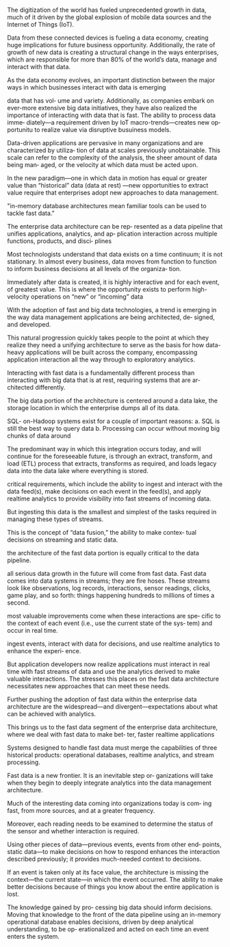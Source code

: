 The digitization of the world has fueled unprecedented growth in data, much of it driven by the global explosion of mobile data sources and the Internet of Things (IoT). 

Data from these connected devices is fueling a data economy, creating huge implications for future business opportunity. Additionally, the rate of growth of new data is creating a structural change in the ways enterprises, which are responsible for more than 80% of the world’s data, manage and interact with that data.

As the data economy evolves, an important distinction between the major ways in which businesses interact with data is emerging

data that has vol‐ ume and variety. Additionally, as companies embark on ever-more extensive big data initiatives, they have also realized the importance of interacting with data that is fast. The ability to process data imme‐ diately—a requirement driven by IoT macro-trends—creates new op‐ portunitu to realize value via disruptive busuiness models.

Data-driven applications are pervasive in many organizations and are characterized by utiliza‐ tion of data at scales previously unobtainable. This scale can refer to the complexity of the analysis, the sheer amount of data being man‐ aged, or the velocity at which data must be acted upon.

In the new paradigm—one in which data in motion has equal or greater value than “historical” data (data at rest) —new opportunities to extract value require that enterprises adopt new approaches to data management.

"in-memory database architectures mean familiar tools can be used to tackle fast data."

The enterprise data architecture can be rep‐ resented as a data pipeline that unifies applications, analytics, and ap‐ plication interaction across multiple functions, products, and disci‐ plines 

Most technologists understand that data exists on a time continuum; it is not stationary. In almost every business, data moves from function to function to inform business decisions at all levels of the organiza‐ tion. 

Immediately after data is created, it is highly interactive and for each event, of greatest value. This is where the opportunity exists to perform high-velocity operations on “new” or “incoming” data

With the adoption of fast and big data technologies, a trend is emerging in the way data management applications are being architected, de‐ signed, and developed.

This natural progression quickly takes people to the point at which they realize they need a unifying architecture to serve as the basis for how data-heavy applications will be built across the company, encompassing application interaction all the way through to exploratory analytics.

Interacting with fast data is a fundamentally different process than interacting with big data that is at rest, requiring systems that are ar‐ chitected differently. 


The big data portion of the architecture is centered around a data lake, the storage location in which the enterprise dumps all of its data.

SQL- on-Hadoop systems exist for a couple of important reasons:
a. SQL is still the best way to query data
b. Processing can occur without moving big chunks of data around


The predominant way in which this integration occurs today, and will continue for the foreseeable future, is through an extract, transform, and load (ETL) process that extracts, transforms as required, and loads legacy data into the data lake where everything is stored. 

critical requirements, which include the ability to ingest and interact with the data feed(s), make decisions on each event in the feed(s), and apply realtime analytics to provide visibility into fast streams of incoming data.

But ingesting this data is the smallest and simplest of the tasks required in managing these types of streams. 

This is the concept of “data fusion,” the ability to make contex‐ tual decisions on streaming and static 
data.

the architecture of the fast data portion is equally critical to the data pipeline.

all serious data growth in the future will come from fast data. Fast data comes into data systems in streams; they are fire hoses. These streams look like observations, log records, interactions, sensor readings, clicks, game play, and so forth: things happening hundreds to millions of times a second.

most valuable improvements come when these interactions are spe‐ cific to the context of each event (i.e., use the current state of the sys‐ tem) and occur in real time.

ingest events, interact with data for decisions, and use realtime analytics to enhance the experi‐ ence. 

But application developers now realize applications must interact in real time with fast streams of data and use the analytics derived to make valuable interactions. The stresses this places on the fast data architecture necessitates new approaches that can meet these needs.

Further pushing the adoption of fast data within the enterprise data architecture are the widespread—and divergent—expectations about what can be achieved with analytics.


This brings us to the fast data segment of the enterprise data architecture, where we deal with fast data to make bet‐ ter, faster realtime applications

Systems designed to handle fast data must merge the capabilities of three historical products: operational databases, realtime analytics, and stream processing.

 Fast data is a new frontier. It is an inevitable step or‐ ganizations will take when they begin to deeply integrate analytics into the data management architecture.

 Much of the interesting data coming into organizations today is com‐ ing fast, from more sources, and at a greater frequency. 

 Moreover, each reading needs to be examined to determine the status of the sensor and whether interaction is required.

 Using other pieces of data—previous events, events from other end‐ points, static data—to make decisions on how to respond enhances the interaction described previously; it provides much-needed context to decisions.

 If an event is taken only at its face value, the architecture is missing the context—the current state—in which the event occurred. The ability to make better decisions because of things you know about the entire application is lost.


 The knowledge gained by pro‐ cessing big data should inform decisions. Moving that knowledge to the front of the data pipeline using an in-memory operational database enables decisions, driven by deep analytical understanding, to be op‐ erationalized and acted on each time an event enters the system.

 

